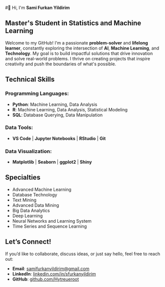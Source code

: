 #👋 Hi, I'm **Sami Furkan Yildirim**
## Master's Student in Statistics and Machine Learning

Welcome to my GitHub! I'm a passionate **problem-solver** and **lifelong learner**, constantly exploring the intersection of **AI**, **Machine Learning**, and **Technology**. My goal is to build impactful solutions that drive innovation and solve real-world problems. I thrive on creating projects that inspire creativity and push the boundaries of what's possible.

## **Technical Skills**
### **Programming Languages**:
- **Python**: Machine Learning, Data Analysis
- **R**: Machine Learning, Data Analysis, Statistical Modeling
- **SQL**: Database Querying, Data Manipulation
### **Data Tools**:
- **VS Code** | **Jupyter Notebooks** | **RStudio** | **Git**  
### **Data Visualization**:
- **Matplotlib** | **Seaborn** | **ggplot2** | **Shiny**  

## **Specialties**
- Advanced Machine Learning
- Database Technology
- Text Mining
- Advanced Data Mining
- Big Data Analytics
- Deep Learning
- Neural Networks and Learning System 
- Time Series and Sequence Learning
 
## **Let’s Connect!**
If you’d like to collaborate, discuss ideas, or just say hello, feel free to reach out:
- **Email**: [samifurkanyildirim@gmail.com](mailto:samifurkanyildirim@gmail.com)  
- **LinkedIn**: [linkedin.com/in/sfurkanyildirim](https://www.linkedin.com/in/sfurkanyildirim/)  
- **GitHub**: [github.com/Hytreueroot](https://github.com/Hytreueroot)  
